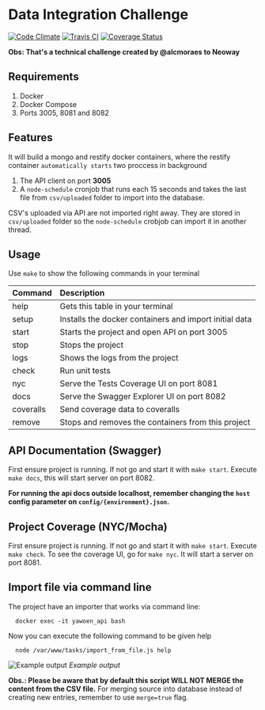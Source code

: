 # Data Integration Challenge

[![Code Climate](https://codeclimate.com/github/alcmoraes/data-integration-challenge/badges/gpa.svg)](https://codeclimate.com/github/alcmoraes/data-integration-challenge)
[![Travis CI](https://api.travis-ci.org/alcmoraes/data-integration-challenge.svg?branch=master)](https://travis-ci.org/alcmoraes/data-integration-challenge)
[![Coverage Status](https://coveralls.io/repos/github/alcmoraes/data-integration-challenge/badge.svg?branch=master)](https://coveralls.io/github/alcmoraes/data-integration-challenge?branch=master)

**Obs: That's a technical challenge created by @alcmoraes to Neoway**

## Requirements

1. Docker
2. Docker Compose
3. Ports 3005, 8081 and 8082

## Features

It will build a mongo and restify docker containers, where the restify container `automatically starts`
two proccess in background

1. The API client on port **3005**
2. A `node-schedule` cronjob that runs each 15 seconds and takes the last file from `csv/uploaded` folder to import into the database.

CSV's uploaded via API are not imported right away. They are stored in `csv/uploaded` folder so the `node-schedule` crobjob can import it in another thread.

## Usage

Use `make` to show the following commands in your terminal

| Command   |      Description     |
|-----------|:---------------------|
| help      | Gets this table in your terminal | 
| setup     | Installs the docker containers and import initial data |
| start     | Starts the project and open API on port 3005 |
| stop      | Stops the project |
| logs      | Shows the logs from the project |
| check     | Run unit tests |
| nyc       | Serve the Tests Coverage UI on port 8081 |    
| docs      | Serve the Swagger Explorer UI on port 8082 |
| coveralls | Send coverage data to coveralls |
| remove    | Stops and removes the containers from this project |

## API Documentation (Swagger)

First ensure project is running. If not go and start it with `make start`.
Execute `make docs`, this will start server on port 8082.

**For running the api docs outside localhost, remember changing the `host` config parameter on `config/{environment}.json`.**

## Project Coverage (NYC/Mocha)

First ensure project is running. If not go and start it with `make start`.
Execute `make check`.
To see the coverage UI, go for `make nyc`. It will start a server on port 8081.

## Import file via command line

The project have an importer that works via command line:

```
  docker exec -it yawoen_api bash
```
Now you can execute the following command to be given help

```
  node /var/www/tasks/import_from_file.js help
```
![Example output](https://skynet.doisbit.com/n/CO2dQ.png)
*Example output*

**Obs.: Please be aware that by default this script WILL NOT MERGE the content from the CSV file.**
For merging source into database instead of creating new entries, remember to use `merge=true` flag.